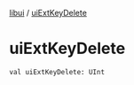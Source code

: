 [libui](index.md) / [uiExtKeyDelete](./ui-ext-key-delete.md)

# uiExtKeyDelete

`val uiExtKeyDelete: UInt`
